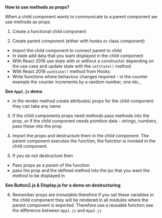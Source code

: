 **How to use methods as props?**

When a child component wants to communicate to a parent component we use methods as props

1. Create a functional child component

2. Create parent component (either with hooks or class component)

- Import the child component to connect parent to child
- In state add data that you want displayed in the child component
- With React 2016 use state with or without a constructor depending on the use case and update state with the ```setState()``` method
- With React 2019 ```useState()``` method from Hooks
- Write functions where behaviour changes required - in the counter example the counter increments by a random number, one etc.,

**See ```App2.js``` demo**

- In the render method create attributes/ props for the child component they can take any name

3. If the child components props need methods pass methods into the prop, or if the child component needs primitive data - strings, numbers, pass these into the prop.

4. Import the props and destructure them in the child component. The parent component executes the function, the function is invoked in the child component.

5. If you do not destructure then

- Pass props as a param of the function
- pass the prop and the defined method into the jsx that you want the method to be displayed in

**See Button2.js & Display.js for a demo on destructuring**

6. Remember props are immutable therefore if you set these variables in the child component they will be rendered in all modules where the parent component is exported. Therefore use a reusable function 
see the difference between ```App1.js``` and ```App2.js```